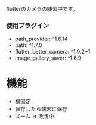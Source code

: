 flutterのカメラの練習中です。
### 使用プラグイン　
-  path_provider: ^1.6.14
-  path: ^1.7.0
-  flutter_better_camera: ^1.0.2+1
-  image_gallery_saver: ^1.6.9

# 機能
- 横固定
- 保存したら端末に保存
- ズーム => 改善中
